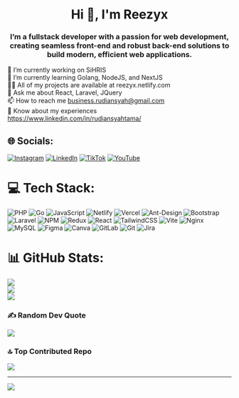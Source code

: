 <h1 align="center">Hi 👋, I'm Reezyx</h1>
<h3 align="center">I’m a fullstack developer with a passion for web development, creating seamless front-end and robust back-end solutions to build modern, efficient web applications.</h3>

🔭 I’m currently working on SiHRIS<br>🌱 I’m currently learning Golang, NodeJS, and NextJS<br>👨‍💻 All of my projects are available at reezyx.netlify.com<br>💬 Ask me about React, Laravel, JQuery<br>📫 How to reach me business.rudiansyah@gmail.com<br>📄 Know about my experiences https://www.linkedin.com/in/rudiansyahtama/


## 🌐 Socials:
[![Instagram](https://img.shields.io/badge/Instagram-%23E4405F.svg?logo=Instagram&logoColor=white)](https://instagram.com/rudiansyahtama) [![LinkedIn](https://img.shields.io/badge/LinkedIn-%230077B5.svg?logo=linkedin&logoColor=white)](https://linkedin.com/in/rudiansyahtama) [![TikTok](https://img.shields.io/badge/TikTok-%23000000.svg?logo=TikTok&logoColor=white)](https://tiktok.com/@takoyakijumbo) [![YouTube](https://img.shields.io/badge/YouTube-%23FF0000.svg?logo=YouTube&logoColor=white)](https://youtube.com/@rudiansyahpratama) 

# 💻 Tech Stack:
![PHP](https://img.shields.io/badge/php-%23777BB4.svg?style=for-the-badge&logo=php&logoColor=white) ![Go](https://img.shields.io/badge/go-%2300ADD8.svg?style=for-the-badge&logo=go&logoColor=white) ![JavaScript](https://img.shields.io/badge/javascript-%23323330.svg?style=for-the-badge&logo=javascript&logoColor=%23F7DF1E) ![Netlify](https://img.shields.io/badge/netlify-%23000000.svg?style=for-the-badge&logo=netlify&logoColor=#00C7B7) ![Vercel](https://img.shields.io/badge/vercel-%23000000.svg?style=for-the-badge&logo=vercel&logoColor=white) ![Ant-Design](https://img.shields.io/badge/-AntDesign-%230170FE?style=for-the-badge&logo=ant-design&logoColor=white) ![Bootstrap](https://img.shields.io/badge/bootstrap-%238511FA.svg?style=for-the-badge&logo=bootstrap&logoColor=white) ![Laravel](https://img.shields.io/badge/laravel-%23FF2D20.svg?style=for-the-badge&logo=laravel&logoColor=white) ![NPM](https://img.shields.io/badge/NPM-%23CB3837.svg?style=for-the-badge&logo=npm&logoColor=white) ![Redux](https://img.shields.io/badge/redux-%23593d88.svg?style=for-the-badge&logo=redux&logoColor=white) ![React](https://img.shields.io/badge/react-%2320232a.svg?style=for-the-badge&logo=react&logoColor=%2361DAFB) ![TailwindCSS](https://img.shields.io/badge/tailwindcss-%2338B2AC.svg?style=for-the-badge&logo=tailwind-css&logoColor=white) ![Vite](https://img.shields.io/badge/vite-%23646CFF.svg?style=for-the-badge&logo=vite&logoColor=white) ![Nginx](https://img.shields.io/badge/nginx-%23009639.svg?style=for-the-badge&logo=nginx&logoColor=white) ![MySQL](https://img.shields.io/badge/mysql-4479A1.svg?style=for-the-badge&logo=mysql&logoColor=white) ![Figma](https://img.shields.io/badge/figma-%23F24E1E.svg?style=for-the-badge&logo=figma&logoColor=white) ![Canva](https://img.shields.io/badge/Canva-%2300C4CC.svg?style=for-the-badge&logo=Canva&logoColor=white) ![GitLab](https://img.shields.io/badge/gitlab-%23181717.svg?style=for-the-badge&logo=gitlab&logoColor=white) ![Git](https://img.shields.io/badge/git-%23F05033.svg?style=for-the-badge&logo=git&logoColor=white) ![Jira](https://img.shields.io/badge/jira-%230A0FFF.svg?style=for-the-badge&logo=jira&logoColor=white)
# 📊 GitHub Stats:
![](https://github-readme-stats.vercel.app/api?username=reezyx&theme=dark&hide_border=false&include_all_commits=true&count_private=true)<br/>
![](https://nirzak-streak-stats.vercel.app/?user=reezyx&theme=dark&hide_border=false)<br/>
![](https://github-readme-stats.vercel.app/api/top-langs/?username=reezyx&theme=dark&hide_border=false&include_all_commits=true&count_private=true&layout=compact)

### ✍️ Random Dev Quote
![](https://quotes-github-readme.vercel.app/api?type=horizontal&theme=radical)

### 🔝 Top Contributed Repo
![](https://github-contributor-stats.vercel.app/api?username=reezyx&limit=5&theme=dark&combine_all_yearly_contributions=false)

---
[![](https://visitcount.itsvg.in/api?id=reezyx&icon=0&color=0)](https://visitcount.itsvg.in)

<!-- Proudly created with GPRM ( https://gprm.itsvg.in ) -->
